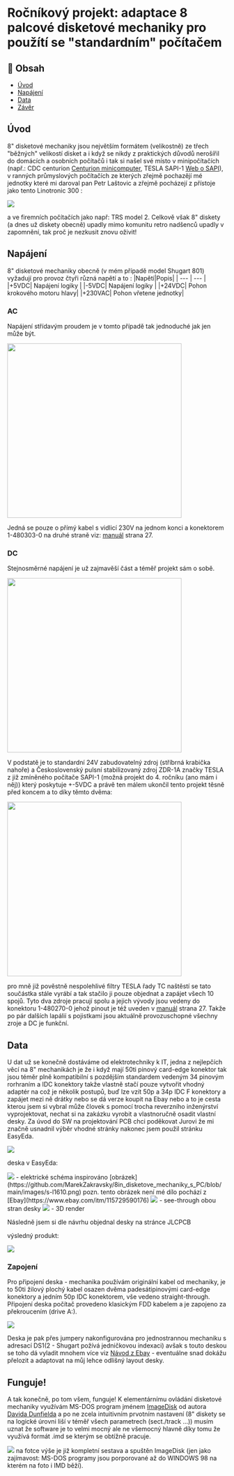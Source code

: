 # Ročníkový projekt: adaptace 8 palcové disketové mechaniky pro použítí se "standardním" počítačem




## 🚩 Obsah

- [Úvod](#Úvod)
- [Napájení](#Napájení)
- [Data](#Data)
- [Závěr](#Funguje!)

## Úvod
8" disketové mechaniky jsou největším formátem (velikostně) ze třech "běžných" velikostí disket a i když se nikdy z praktických důvodů nerošířil do domácích a osobních počítačů
i tak si našel své místo v minipočítačích (např.: CDC centurion [Centurion minicomputer](https://www.youtube.com/playlist?list=PLnw98JPyObn0wJFdbcRDP7LMz8Aw2T97V), TESLA SAPI-1 [Web o SAPI](http://www.sapi.cz/)),
v ranných průmyslových počítačích ze kterých zřejmě pochazějí mé jednotky které mi daroval pan Petr Laštovic
a zřejmě pocházejí z přístoje jako tento Linotronic 300 :


<img src="https://github.com/MarekZakravsky/8in_disketove_mechaniky_s_PC/blob/main/images/linotype-hell-linotronic-330-imagesetter-p30516837_2.jpg" />


a ve firemních počítačích jako např: TRS model 2.
Celkově však 8" diskety (a dnes už diskety obecně) upadly mimo komunitu retro nadšenců upadly v zapomnění, tak proč je nezkusit znovu oživit!


## Napájení

8" disketové mechaniky obecně (v mém případě model Shugart 801) vyžadují pro provoz čtyři různá napětí
a to :
|Napětí|Popis|
| --- | --- |
|+5VDC| Napájení logiky |
|-5VDC| Napájení logiky |
|+24VDC| Pohon krokového motoru hlavy|
|+230VAC| Pohon vřetene jednotky|

### AC
Napájení střídavým proudem je v tomto případě tak jednoduché jak jen může být.

<img src="https://github.com/MarekZakravsky/8in_disketove_mechaniky_s_PC/blob/main/images/IMG20240516202339.jpg" height = "400" height = "800" />

Jedná se pouze o přímý kabel s vidlicí 230V na jednom konci a konektorem 1-480303-0 na druhé straně viz: [manuál](https://github.com/MarekZakravsky/8in_disketove_mechaniky_s_PC/blob/main/SA800%20OEM%20Manual.pdf#page=<27>) strana 27.

### DC
Stejnosměrné napájení je už zajmavěší část a téměř projekt sám o sobě.

<img src="https://github.com/MarekZakravsky/8in_disketove_mechaniky_s_PC/blob/main/images/IMG20240516205932.jpg" height = "400" height = "800" />

V podstatě je to standardní 24V zabudovatelný zdroj (stříbrná krabička nahoře) a Československý pulsní stabilizovaný zdroj ZDR-1A
značky TESLA z již zmíněného počítače SAPI-1 (možná projekt do 4. ročníku (ano mám i něj)) který poskytuje +-5VDC a právě ten málem ukončil
tento projekt těsně před koncem a to díky těmto dvěma:

<img src="https://github.com/MarekZakravsky/8in_disketove_mechaniky_s_PC/blob/main/images/IMG20240516211020.jpg" height = "400" height = "800" />

pro mně již pověstně nespolehlivé filtry TESLA řady TC naštěstí se tato součástka stále vyrábí a tak stačilo ji pouze objednat a zapájet všech 10 spojů.
Tyto dva zdroje pracují spolu a jejich vývody jsou vedeny do konektoru 1-480270-0 jehož pinout je též uveden v [manuál](https://github.com/MarekZakravsky/8in_disketove_mechaniky_s_PC/blob/main/SA800%20OEM%20Manual.pdf#page=<27>) strana 27.
Takže po pár dalších lapálií s pojistkami jsou aktuálně provozuschopné všechny zroje a DC je funkční.

## Data

U dat už se konečně dostáváme od elektrotechniky k IT, jedna z nejlepčích věcí na 8" mechanikách je že i když mají 50ti pinový card-edge konektor tak jsou téměr plně kompatibilní s pozdějším standardem vedeným 34 pinovým rorhraním a IDC konektory
takže vlastně stačí pouze vytvořit vhodný adaptér na což je několik postupů, buď lze vzít 50p a 34p IDC F konektory a zapájet mezi ně drátky nebo se dá verze koupit na Ebay nebo a to je cesta kterou jsem si vybral může človek s pomocí trocha reverzního inženýrství
vyprojektovat, nechat si na zakázku vyrobit a vlastnoručně osadit vlastní desky. Za úvod do SW na projektování PCB chci poděkovat Jurovi že mi značně usnadnil výběr vhodné stránky nakonec jsem použil stránku EasyEda.

<img src="https://github.com/MarekZakravsky/8in_disketove_mechaniky_s_PC/blob/main/images/Edaeasy.PNG" />

deska v EasyEda:

<img src="https://github.com/MarekZakravsky/8in_disketove_mechaniky_s_PC/blob/main/images/Schematic_Floppy-disk-drive-adapter_2024-05-16.png" />
 - elektrické schéma inspirováno [obrázek](https://github.com/MarekZakravsky/8in_disketove_mechaniky_s_PC/blob/main/images/s-l1610.png) pozn. tento obrázek není mé dílo pochází z [Ebay](https://www.ebay.com/itm/115729590176)
<img src="https://github.com/MarekZakravsky/8in_disketove_mechaniky_s_PC/blob/main/images/deska.PNG" />
- see-through obou stran desky
<img src="https://github.com/MarekZakravsky/8in_disketove_mechaniky_s_PC/blob/main/images/deska3d.PNG" />
- 3D render



Následně jsem si dle návrhu objednal desky na stránce JLCPCB


výsledný produkt:

<img src="https://github.com/MarekZakravsky/8in_disketove_mechaniky_s_PC/blob/main/images/IMG20240517180648.jpg"  />

### Zapojení 
Pro připojení deska - mechanika používám originální kabel od mechaniky, je to 50ti žilový plochý kabel osazen dvěma padesátipinovými card-edge konektory a jedním 50p IDC konektorem, vše vedeno straight-through.
Připojení deska počítač provedeno klasickým FDD kabelem a je zapojeno za překroucením (drive A:).

<img src="https://github.com/MarekZakravsky/8in_disketove_mechaniky_s_PC/blob/main/images/IMG20240517181731.jpg"  />


Deska je pak přes jumpery nakonfigurována pro jednostrannou mechaniku s adresací DS1(2 - Shugart požívá jedničkovou indexaci) avšak s touto deskou se toho dá vyladit mnohem více viz [Návod z Ebay](https://github.com/MarekZakravsky/8in_disketove_mechaniky_s_PC/blob/main/images/s-l1601.png) - eventuálne snad dokážu přelozit a adaptovat na můj lehce odlišný layout desky.


## Funguje!

A tak konečně, po tom všem, funguje!
K elementárnímu ovládání disketové mechaniky využívám MS-DOS program jménem [ImageDisk](http://dunfield.classiccmp.org/img/) od autora [Davida Dunfielda](https://dunfield.themindfactory.com/)
a po ne zcela intuitivním prvotním nastavení (8" diskety se na logické úrovni liší v téměř všech parametrech (sect./track ...)) musím uznat že software je to velmi mocný ale ne všemocný hlavně díky tomu že využívá formát .imd se kterým se obtížně pracuje.

<img src="https://github.com/MarekZakravsky/8in_disketove_mechaniky_s_PC/blob/main/images/IMG20240517201537.jpg"  />
 na fotce výše je již kompletní sestava a spuštěn ImageDisk (jen jako zajímavost: MS-DOS programy jsou porporované až do WINDOWS 98 na kterém na foto i IMD běží).



 
 
 
 

 

 

 
 
 
 
 
